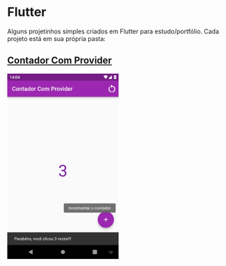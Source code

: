 # Flutter

Alguns projetinhos simples criados em Flutter para estudo/portfólio. Cada projeto está em sua própria pasta:

## [Contador Com Provider](/counter_provider/)
<img src="counter_provider/_screenshot.jpg" width="256">
